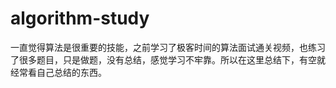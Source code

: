 # algorithm-study
一直觉得算法是很重要的技能，之前学习了极客时间的算法面试通关视频，也练习了很多题目，只是做题，没有总结，感觉学习不牢靠。所以在这里总结下，有空就经常看自己总结的东西。



